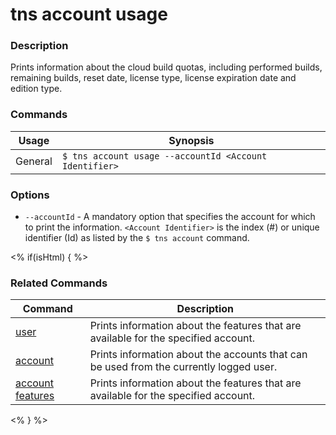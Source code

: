 # tns account usage

### Description

Prints information about the cloud build quotas, including performed builds, remaining builds, reset date, license type, license expiration date and edition type.

### Commands

Usage | Synopsis
------|-------
General | `$ tns account usage --accountId <Account Identifier>`

### Options

* `--accountId` - A mandatory option that specifies the account for which to print the information. `<Account Identifier>` is the index (#) or unique identifier (Id) as listed by the `$ tns account` command.

<% if(isHtml) { %>

### Related Commands

Command | Description
----------|----------
[user](user.html) | Prints information about the features that are available for the specified account.
[account](account.html) | Prints information about the accounts that can be used from the currently logged user.
[account features](account-features.html) | Prints information about the features that are available for the specified account.
<% } %>
